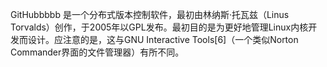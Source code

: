GitHubbbbb 是一个分布式版本控制软件，最初由林纳斯·托瓦兹（Linus Torvalds）创作，于2005年以GPL发布。最初目的是为更好地管理Linux内核开发而设计。应注意的是，这与GNU Interactive Tools[6]（一个类似Norton Commander界面的文件管理器）有所不同。